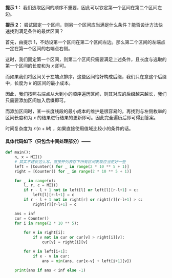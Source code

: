 **提示 1：** 我们选取区间的顺序不重要，因此可以钦定第一个区间在第二个区间左边。

**提示 2：** 尝试固定一个区间，则另一个区间应当满足什么条件？能否设计方法快速找到满足条件的最优区间？

首先，由提示 1，不妨设第一个区间在第二个区间左边。那么第二个区间的左端点一定在第一个区间的右端点右侧。

这时，我们固定第一个区间，则第二个区间只需要满足上述条件，且长度与选取的第一个区间的长度和为 $x$ 即可。

而如果我们将区间关于左端点排序，这些区间恰好构成后缀，我们只在意这个后缀中，长度为 $k$ 的区间的最小成本。

因此，我们按照右端点从大到小的顺序遍历区间，则其对应的后缀越来越长，我们只需要添加区间加入后缀即可。

而添加区间时，某一长度线段的最小成本的维护是很容易的，再找到与左侧枚举的区间长度和为 $x$ 的结果进行结果的更新即可。因此完全遍历后即可得到答案。

时间复杂度为 $\mathcal{O}(n+M)$ ，如果直接使用值域比较小的条件的话。

#### 具体代码如下（只包含中间处理部分）——

```Python []
def main():
    n, x = MII()
    # 其实不建议这么写，直接开列表存下所有区间表现应当更好一些
    left = [Counter() for _ in range(2 * 10 ** 5 + 1)]
    right = [Counter() for _ in range(2 * 10 ** 5 + 1)]

    for _ in range(n):
        l, r, c = MII()
        if r - l + 1 not in left[l] or left[l][r-l+1] > c:
            left[l][r-l+1] = c
        if r - l + 1 not in right[r] or right[r][r-l+1] > c:
            right[r][r-l+1] = c

    ans = inf
    cur = Counter()
    for i in range(2 * 10 ** 5):
        
        for v in right[i]:
            if v not in cur or cur[v] > right[i][v]:
                cur[v] = right[i][v]

        for v in left[i+1]:
            if x - v in cur:
                ans = min(ans, cur[x-v] + left[i+1][v])

    print(ans if ans < inf else -1)
```